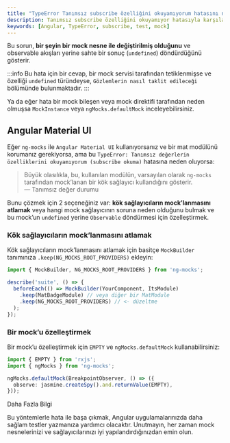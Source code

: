 ```yaml
---
title: "TypeError Tanımsız subscribe özelliğini okuyamıyorum hatasını nasıl düzeltirim"
description: Tanımsız subscribe özelliğini okuyamıyor hatasıyla karşılaştığınızda Angular testleri için bir çözüm. Bu kılavuzda, hata ile başa çıkma yöntemleri ve olası çözüm yolları detaylı biçimde ele alınıyor. 
keywords: [Angular, TypeError, subscribe, test, mock]
---
```


Bu sorun, **bir şeyin bir mock nesne ile değiştirilmiş olduğunu** ve observable akışları yerine sahte bir sonuç (`undefined`) döndürdüğünü gösterir.

:::info
Bu hata için bir cevap, bir mock servisi tarafından tetiklenmişse ve özelliği `undefined` türündeyse, `Gözlemlerin nasıl taklit edileceği` bölümünde bulunmaktadır.
:::

Ya da eğer hata bir mock bileşen veya mock direktifi tarafından neden olmuşsa `MockInstance` veya `ngMocks.defaultMock` inceleyebilirsiniz.

## Angular Material UI

Eğer `ng-mocks` ile `Angular Material UI` kullanıyorsanız ve bir mat modülünü korumanız gerekiyorsa, 
ama bu `TypeError: Tanımsız değerlerin özelliklerini okuyamıyorum (subscribe okuma)` hatasına neden oluyorsa:

> Büyük olasılıkla, bu, kullanılan modülün, varsayılan olarak `ng-mocks` tarafından mock’lanan bir kök sağlayıcı kullandığını gösterir.  
> — Tanımsız değer durumu

Bunu çözmek için 2 seçeneğiniz var: **kök sağlayıcıların mock’lanmasını atlamak** veya hangi mock sağlayıcının soruna neden olduğunu bulmak ve bu mock’un `undefined` yerine `Observable` döndürmesi için özelleştirmek.

### Kök sağlayıcıların mock’lanmasını atlamak

Kök sağlayıcıların mock’lanmasını atlamak için basitçe
`MockBuilder` tanımınıza `.keep(NG_MOCKS_ROOT_PROVIDERS)` ekleyin:

```ts
import { MockBuilder, NG_MOCKS_ROOT_PROVIDERS } from 'ng-mocks';

describe('suite', () => {
  beforeEach(() => MockBuilder(YourComponent, ItsModule)
    .keep(MatBadgeModule) // veya diğer bir MatModule
    .keep(NG_MOCKS_ROOT_PROVIDERS) // <- düzeltme
  );
});
```

### Bir mock’u özelleştirmek

Bir mock’u özelleştirmek için `EMPTY` ve `ngMocks.defaultMock` kullanabilirsiniz:

```ts title="src/test.ts"
import { EMPTY } from 'rxjs';
import { ngMocks } from 'ng-mocks';

ngMocks.defaultMock(BreakpointObserver, () => ({
  observe: jasmine.createSpy().and.returnValue(EMPTY),
}));
```


Daha Fazla Bilgi

Bu yöntemlerle hata ile başa çıkmak, Angular uygulamalarınızda daha sağlam testler yazmanıza yardımcı olacaktır. Unutmayın, her zaman mock nesnelerinizi ve sağlayıcılarınızı iyi yapılandırdığınızdan emin olun.

